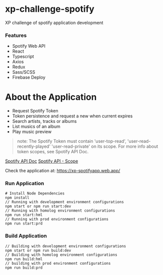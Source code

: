 # xp-challenge-spotify

XP challenge of spotify application development

### Features

- Spotify Web API
- React
- Typescript
- Axios
- Redux
- Sass/SCSS
- Firebase Deploy

# About the Application

- Request Spotify Token
- Token persistence and request a new when current expires
- Search artists, tracks or albums
- List musics of an album
- Play music preview

> note: The Spotify Token must contain 'user-top-read', 'user-read-recently-played' 'user-read-private' on its scope. For more info about token scopes, see Spotify API Doc.

[Spotify API Doc](https://developer.spotify.com/documentation/web-api/reference/)
[Spotify API - Scope](https://developer.spotify.com/documentation/general/guides/authorization-guide/#list-of-scopes)

Check the application at: https://xp-spotifyapp.web.app/

### Run Application

```
# Install Node Dependencies
npm install
// Running with development environment configurations
npm start or npm run start:dev
// Running with homolog environment configurations
npm run start:hml
// Running with prod environment configurations
npm run start:prd
```

### Build Application

```
// Building with development environment configurations
npm start or npm run build:dev
// Building with homolog environment configurations
npm run build:hml
// building with prod environment configurations
npm run build:prd
```
